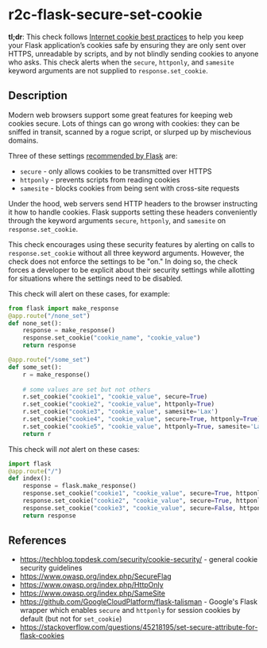 # r2c-flask-secure-set-cookie

**tl;dr**: This check follows [Internet cookie best practices](https://techblog.topdesk.com/security/cookie-security/) to help you keep your Flask application’s cookies safe by ensuring they are only sent over HTTPS, unreadable by scripts, and by not blindly sending cookies to anyone who asks. This check alerts when the `secure`, `httponly`, and `samesite` keyword arguments are not supplied to `response.set_cookie`.

## Description

Modern web browsers support some great features for keeping web cookies secure. Lots of things can go wrong with cookies:  they can be sniffed in transit, scanned by a rogue script, or slurped up by mischevious domains.

Three of these settings [recommended by Flask](https://flask.palletsprojects.com/en/1.1.x/security/#set-cookie-options) are:

* `secure` - only allows cookies to be transmitted over HTTPS
* `httponly` - prevents scripts from reading cookies
* `samesite` - blocks cookies from being sent with cross-site requests

Under the hood, web servers send HTTP headers to the browser instructing it how to handle cookies. Flask supports setting these headers conveniently through the keyword arguments `secure`, `httponly`, and `samesite` on `response.set_cookie`.

This check encourages using these security features by alerting on calls to `response.set_cookie` without all three keyword arguments. However, the check does not enforce the settings to be "on." In doing so, the check forces a developer to be explicit about their security settings while allotting for situations where the settings need to be disabled.

This check will alert on these cases, for example:

``` python
from flask import make_response
@app.route("/none_set")
def none_set():
    response = make_response()
    response.set_cookie("cookie_name", "cookie_value")
    return response

@app.route("/some_set")
def some_set():
    r = make_response()
    
    # some values are set but not others
    r.set_cookie("cookie1", "cookie_value", secure=True)
    r.set_cookie("cookie2", "cookie_value", httponly=True)
    r.set_cookie("cookie3", "cookie_value", samesite='Lax')
    r.set_cookie("cookie4", "cookie_value", secure=True, httponly=True)
    r.set_cookie("cookie5", "cookie_value", httponly=True, samesite='Lax')
    return r
```

This check will _not_ alert on these cases:

``` python
import flask
@app.route("/")
def index():
    response = flask.make_response()
    response.set_cookie("cookie1", "cookie_value", secure=True, httponly=True, samesite='Lax')
    response.set_cookie("cookie2", "cookie_value", secure=True, httponly=True, samesite='Strict')
    response.set_cookie("cookie3", "cookie_value", secure=False, httponly=False, samesite=None)
    return response
```

## References

- https://techblog.topdesk.com/security/cookie-security/ - general cookie security guidelines
- https://www.owasp.org/index.php/SecureFlag
- https://www.owasp.org/index.php/HttpOnly
- https://www.owasp.org/index.php/SameSite
- https://github.com/GoogleCloudPlatform/flask-talisman - Google's Flask wrapper which enables `secure` and `httponly` for session cookies by default (but not for `set_cookie`)
- https://stackoverflow.com/questions/45218195/set-secure-attribute-for-flask-cookies
